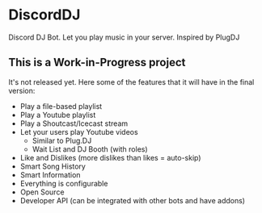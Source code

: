 # DiscordDJ
Discord DJ Bot. Let you play music in your server. Inspired by PlugDJ

## This is a Work-in-Progress project

It's not released yet. Here some of the features that it will have in the final version:

* Play a file-based playlist
* Play a Youtube playlist
* Play a Shoutcast/Icecast stream
* Let your users play Youtube videos
  * Similar to Plug.DJ
  * Wait List and DJ Booth (with roles)
* Like and Dislikes (more dislikes than likes = auto-skip)
* Smart Song History
* Smart Information
* Everything is configurable
* Open Source
* Developer API (can be integrated with other bots and have addons)
